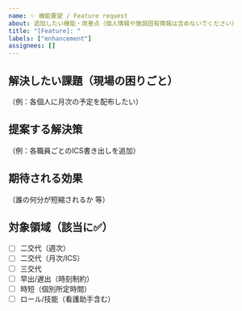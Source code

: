 ```yaml
---
name: ✨ 機能要望 / Feature request
about: 追加したい機能・改善点（個人情報や施設固有情報は含めないでください）
title: "[Feature]: "
labels: ["enhancement"]
assignees: []
---
```


## 解決したい課題（現場の困りごと）
（例：各個人に月次の予定を配布したい）

## 提案する解決策
（例：各職員ごとのICS書き出しを追加）

## 期待される効果
（誰の何分が短縮されるか 等）

## 対象領域（該当に✅）
- [ ] 二交代（週次）
- [ ] 二交代（月次/ICS）
- [ ] 三交代
- [ ] 早出/遅出（時刻制約）
- [ ] 時短（個別所定時間）
- [ ] ロール/技能（看護助手含む）
